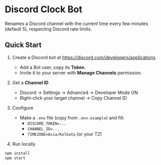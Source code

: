 # Discord Clock Bot

Renames a Discord channel with the current time every few minutes (default 5), respecting Discord rate limits.

## Quick Start

1) Create a Discord bot at https://discord.com/developers/applications  
   - Add a Bot user, copy its **Token**.  
   - Invite it to your server with **Manage Channels** permission.

2) Get a **Channel ID**  
   - Discord → Settings → Advanced → Developer Mode ON  
   - Right-click your target channel → Copy Channel ID

3) Configure  
   - Make a `.env` file (copy from `.env.example`) and fill:
     - `DISCORD_TOKEN=...`
     - `CHANNEL_ID=...`
     - `TIMEZONE=Asia/Kolkata` (or your TZ)

4) Run locally
```bash
npm install
npm start
